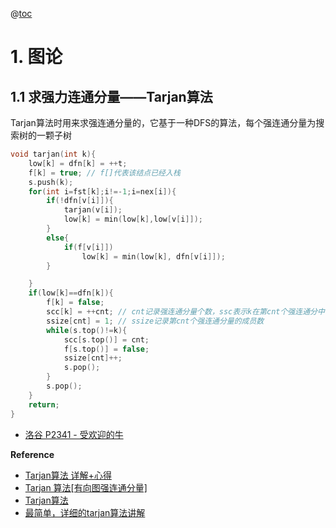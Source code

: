 ﻿@[toc](高级算法)
# 1. 图论
## 1.1 求强力连通分量——Tarjan算法
Tarjan算法时用来求强连通分量的，它基于一种DFS的算法，每个强连通分量为搜索树的一颗子树
```cpp
void tarjan(int k){
    low[k] = dfn[k] = ++t;
    f[k] = true; // f[]代表该结点已经入栈
    s.push(k);
    for(int i=fst[k];i!=-1;i=nex[i]){
        if(!dfn[v[i]]){
            tarjan(v[i]);
            low[k] = min(low[k],low[v[i]]);
        }
        else{
            if(f[v[i]])
                low[k] = min(low[k], dfn[v[i]]);
        }

    }
    if(low[k]==dfn[k]){
        f[k] = false;
        scc[k] = ++cnt; // cnt记录强连通分量个数，ssc表示k在第cnt个强连通分中
        ssize[cnt] = 1; // ssize记录第cnt个强连通分量的成员数
        while(s.top()!=k){
            scc[s.top()] = cnt;
            f[s.top()] = false;
            ssize[cnt]++;
            s.pop();
        }
        s.pop();
    }
    return;
}
```
- [洛谷 P2341 - 受欢迎的牛](https://editor.csdn.net/md/?articleId=105287772)

**Reference** 
- [Tarjan算法 详解+心得](https://www.cnblogs.com/yanyiming10243247/p/9294160.html)
- [Tarjan 算法[有向图强连通分量]](https://blog.csdn.net/wsniyufang/article/details/6604458)
- [Tarjan算法](https://www.cnblogs.com/WJill/p/11243110.html)
- [最简单，详细的tarjan算法讲解](https://blog.csdn.net/qq_36172505/article/details/80669999?depth_1-utm_source=distribute.pc_relevant.none-task-blog-BlogCommendFromBaidu-2&utm_source=distribute.pc_relevant.none-task-blog-BlogCommendFromBaidu-2)

